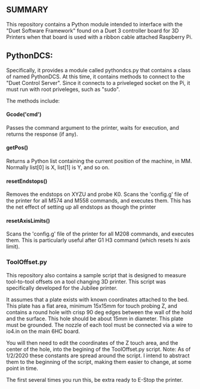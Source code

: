 ## SUMMARY

This repository contains a Python module intended to interface with the "Duet Software Framework" found on a Duet 3 controller board for 3D Printers when that board is used with a ribbon cable attached Raspberry Pi. 

## PythonDCS:

Specifically, it provides a module called pythondcs.py that contains a class of named PythonDCS. At this time, it contains methods to connect to the "Duet Control Server".  Since it connects to a priveleged socket on the Pi, it must run with root priveleges, such as "sudo". 

The methods include:

#### Gcode('cmd') 
Passes the command argument to the printer, waits for execution, and returns the response (if any). 
#### getPos()
Returns a Python list containing the current position of the machine, in MM. Normally list[0] is X, list[1] is Y, and so on. 
#### resetEndstops()
Removes the endstops on XYZU and probe K0.  Scans the 'config.g' file of the printer for all M574 and M558 commands, and executes them.  This has the net effect of setting up all endstops as though the printer 
#### resetAxisLimits()
Scans the 'config.g' file of the printer for all M208 commands, and executes them.  This is particularly useful after G1 H3 command (which resets hi axis limit). 

### ToolOffset.py

This repository also contains a sample script that is designed to measure tool-to-tool offsets on a tool changing 3D printer.  This script was specifically developed for the Jubilee printer. 

It assumes that a plate exists with known coordinates attached to the bed.  This plate has a flat area, minimum 15x15mm for touch probing Z, and contains a round hole with crisp 90 deg edges between the wall of the hold and the surface. This hole should be about 15mm in diameter. This plate must be grounded. The nozzle of each tool must be connected via a wire to io4.in on the main 6HC board. 

You will then need to edit the coordinates of the Z touch area, and the center of the hole, into the begining of the ToolOffset.py script.
Note: As of 1/2/2020 these constants are spread around the script. I intend to abstract them to the beginning of the script, making them easier to change, at some point in time. 

The first several times you run this, be extra ready to E-Stop the printer. 

